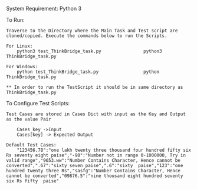 System Requirement:
	Python 3
	
To Run:

	Traverse to the Directory where the Main Task and Test script are cloned/copied. Execute the commands below to run the Scripts.
	
	For Linux:
		python3 test_ThinkBridge_task.py 				python3 ThinkBridge_task.py
		
	For Windows:
		python test_ThinkBridge_task.py 				python ThinkBridge_task.py
		
	** In order to run the TestScript it should be in same directory as ThinkBridge_task.py
		

To Configure Test Scripts:
		
	Test Cases are stored in Cases Dict with input as the Key and Output as the value Pair
	
		Cases key ->Input
		Cases[key] -> Expected Output
		
	Default Test Cases:
		"123456.78":"one lakh twenty three thousand four hundred fifty six Rs seventy eight paise","-98":"Number not in range 0-1000000, Try in valid range","9653.ww":"Number Contains Character, Hence cannot be converted",".67":"sixty seven paise",".6":"sixty  paise","123":"one hundred twenty three Rs","sasfg":"Number Contains Character, Hence cannot be converted","09876.5":"nine thousand eight hundred seventy six Rs fifty  paise"
